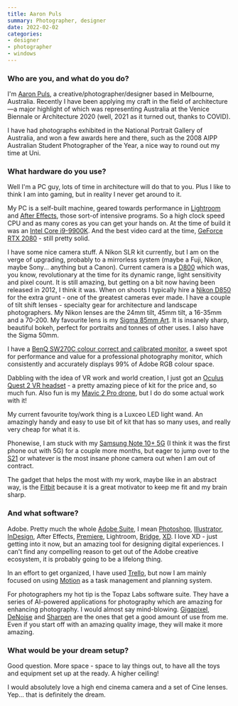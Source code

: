 ```yaml
---
title: Aaron Puls
summary: Photographer, designer
date: 2022-02-02
categories:
- designer
- photographer
- windows
---
```


### Who are you, and what do you do?

I'm [Aaron Puls](https://www.aaronpuls.com/ "Aaron's website."), a creative/photographer/designer based in Melbourne, Australia. Recently I have been applying my craft in the field of architecture—a major highlight of which was representing Australia at the Venice Biennale or Architecture 2020 (well, 2021 as it turned out, thanks to COVID).
 
I have had photographs exhibited in the National Portrait Gallery of Australia, and won a few awards here and there, such as the 2008 AIPP Australian Student Photographer of the Year, a nice way to round out my time at Uni.

### What hardware do you use?

Well I'm a PC guy, lots of time in architecture will do that to you. Plus I like to think I am into gaming, but in reality I never get around to it.
 
My PC is a self-built machine, geared towards performance in [Lightroom][] and [After Effects][after-effects], those sort-of intensive programs. So a high clock speed CPU and as many cores as you can get your hands on. At the time of build it was an [Intel Core i9-9900K][core-i9-9900k]. And the best video card at the time, [GeForce RTX 2080][geforce-rtx-2080] - still pretty solid.
 
I have some nice camera stuff. A Nikon SLR kit currently, but I am on the verge of upgrading, probably to a mirrorless system (maybe a Fuji, Nikon, maybe Sony... anything but a Canon). Current camera is a [D800][] which was, you know, revolutionary at the time for its dynamic range, light sensitivity and pixel count. It is still amazing, but getting on a bit now having been released in 2012, I think it was. When on shoots I typically hire a [Nikon D850][d850] for the extra grunt - one of the greatest cameras ever made. I have a couple of tilt shift lenses - specialty gear for architecture and landscape photographers. My Nikon lenses are the 24mm tilt, 45mm tilt, a 16-35mm and a 70-200. My favourite lens is my [Sigma 85mm Art][85mm-f1.4-dg-hsm]. It is insanely sharp, beautiful bokeh, perfect for portraits and tonnes of other uses. I also have the Sigma 50mm.
 
I have a [BenQ SW270C colour correct and calibrated monitor][sw270c], a sweet spot for performance and value for a professional photography monitor, which consistently and accurately displays 99% of Adobe RGB colour space.
 
Dabbling with the idea of VR work and world creation, I just got an [Oculus Quest 2 VR headset][quest-2] - a pretty amazing piece of kit for the price and, so much fun. Also fun is my [Mavic 2 Pro drone][mavic-2-pro], but I do do some actual work with it!
 
My current favourite toy/work thing is a Luxceo LED light wand. An amazingly handy and easy to use bit of kit that has so many uses, and really very cheap for what it is.
 
Phonewise, I am stuck with my [Samsung Note 10+ 5G][note-10-plus-5g] (I think it was the first phone out with 5G) for a couple more months, but eager to jump over to the [S21][galaxy-s21-ultra-5g] or whatever is the most insane phone camera out when I am out of contract.
 
The gadget that helps the most with my work, maybe like in an abstract way, is the [Fitbit][charge-4] because it is a great motivator to keep me fit and my brain sharp.

### And what software?

Adobe. Pretty much the whole [Adobe Suite][creative-suite], I mean [Photoshop][], [Illustrator][], [InDesign][], After Effects, [Premiere][], Lightroom, [Bridge][], [XD][]. I love XD - just getting into it now, but an amazing tool for designing digital experiences. I can't find any compelling reason to get out of the Adobe creative ecosystem, it is probably going to be a lifelong thing.
 
In an effort to get organized, I have used [Trello][], but now I am mainly focused on using [Motion][motion.2] as a task management and planning system.
 
For photographers my hot tip is the Topaz Labs software suite. They have a series of AI-powered applications for photography which are amazing for enhancing photography. I would almost say mind-blowing. [Gigapixel][gigapixel-ai], [DeNoise][denoise-ai] and [Sharpen][sharpen-ai] are the ones that get a good amount of use from me. Even if you start off with an amazing quality image, they will make it more amazing.

### What would be your dream setup?

Good question. More space - space to lay things out, to have all the toys and equipment set up at the ready. A higher ceiling!
 
I would absolutely love a high end cinema camera and a set of Cine lenses. Yep... that is definitely the dream.

[85mm-f1.4-dg-hsm]: https://www.sigma-global.com/en/lenses/a016_85_14/ "A DSLR lens."
[after-effects]: https://www.adobe.com/products/aftereffects.html "Motion graphics and video editing software."
[bridge]: https://creative.adobe.com/products/bridge "A shared media manager for Adobe CS products."
[charge-4]: https://www.fitbit.com/global/us/products/trackers/charge4 "A fitness tracker."
[core-i9-9900k]: https://corpredirect.intel.com/Redirector/404Redirector.aspx?https://www.intel.com/content/www/us/en/products/processors/core/i9-processors/i9-9900k.html "A CPU."
[creative-suite]: https://www.adobe.com/creativecloud.html "A collection of design tools."
[d800]: http://web.archive.org/web/20230312080814/https://www.amazon.com/Nikon-FX-Format-Digital-Camera-MODEL/dp/B0076AYNXM "A 36.3 megapixel DSLR."
[d850]: https://en.wikipedia.org/wiki/Nikon_D850 "A 45.4 megapixel DSLR."
[denoise-ai]: https://www.topazlabs.com/denoise-ai "A tool for removing noise from images."
[galaxy-s21-ultra-5g]: http://web.archive.org/web/20230419003149/https://www.samsung.com/us/smartphones/galaxy-s/ "A 6.8 inch Android smartphone."
[geforce-rtx-2080]: https://www.nvidia.com/en-us/geforce/20-series/ "A graphics card."
[gigapixel-ai]: https://www.topazlabs.com/gigapixel-ai "A tool for scaling up images without losing quality."
[illustrator]: https://www.adobe.com/products/illustrator.html "A vector graphics editor."
[indesign]: https://www.adobe.com/products/indesign.html "A desktop/web publishing application."
[lightroom]: https://www.adobe.com/products/photoshop-lightroom.html "Photo management and editing software."
[mavic-2-pro]: https://www.dji.com/cn/mavic-2 "A drone."
[motion.2]: https://www.usemotion.com/ "A AI-powered task manager service."
[note-10-plus-5g]: https://en.wikipedia.org/wiki/Samsung_Galaxy_Note_10 "A 6.3 inch smartphone/tablet."
[photoshop]: https://www.adobe.com/products/photoshop.html "A bitmap image editor."
[premiere]: https://www.adobe.com/products/premiere.html "A video editing suite."
[quest-2]: https://en.wikipedia.org/wiki/Oculus_Quest_2 "A VR headset."
[sharpen-ai]: https://www.topazlabs.com/sharpen-ai "A tool for sharpening your images."
[sw270c]: https://www.benq.com/en-au/monitor/professional/sw270c.html "A 27 inch monitor."
[trello]: https://trello.com/ "A project management service."
[xd]: https://helpx.adobe.com/support/xd.html "A UI/UX design tool."
